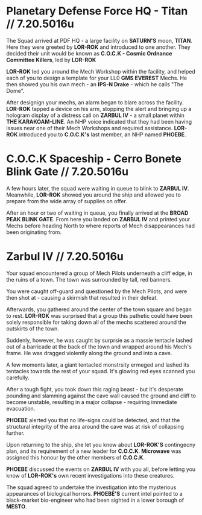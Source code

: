 # Planetary Defense Force HQ - Titan // 7.20.5016u

The Squad arrived at PDF HQ - a large facility on **SATURN'S** moon, **TITAN**. Here they were greeted by **LOR-ROK** and introduced to one another. They decided their unit would be known as **C.O.C.K - Cosmic Ordnance Committee Killers**, led by **LOR-ROK**

**LOR-ROK** led you around the Mech Workshop within the facility, and helped each of you to design a template for your LL0 **GMS EVEREST** Mechs. He then showed you his own mech - an **IPS-N Drake** - which he calls "The Dome".

After designign your mechs, an alarm began to blare across the facility. **LOR-ROK** tapped a device on his arm, stopping the alert and bringing up a hologram display of a distress call on **ZARBUL IV** - a small planet within **THE KARAKOAM-LINE**. An NHP voice indicated that they had been having issues near one of their Mech Workshops and required assistance. **LOR-ROK** introduced you to **C.O.C.K's** last member, an NHP named **PHOEBE**.

# C.O.C.K Spaceship - Cerro Bonete Blink Gate // 7.20.5016u

A few hours later, the squad were waiting in queue to blink to **ZARBUL IV**. Meanwhile, **LOR-ROK** showed you around the ship and allowed you to prepare from the wide array of supplies on offer.

After an hour or two of waiting in queue, you finally arrived at the **BROAD PEAK BLINK GATE**. From here you landed on **ZARBUL IV** and printed your Mechs before heading North to where reports of Mech disappearances had been originating from.

# Zarbul IV // 7.20.5016u

Your squad encountered a group of Mech Pilots underneath a cliff edge, in the ruins of a town. The town was surrounded by tall, red banners.

You were caught off-guard and questioned by the Mech Pilots, and were then shot at - causing a skirmish that resulted in their defeat.

Afterwards, you gathered around the center of the town square and began to rest. **LOR-ROK** was surprised that a group this pathetic could have been solely responsible for taking down all of the mechs scattered around the outskirts of the town.

Suddenly, however, he was caught by surprsie as a massie tentacle lashed out of a barricade at the back of the town and wrapped around his Mech's frame. He was dragged violently along the ground and into a cave.

A few moments later, a giant tentacled monstrsity ermeged and lashed its tentacles towards the rest of your squad. It's glowing red eyes scanned you carefully.

After a tough fight, you took down this raging beast - but it's desperate pounding and slamming against the cave wall caused the ground and cliff to become unstable, resulting in a major collapse - requiring immediate evacuation.

**PHOEBE** alerted you that no life-signs could be detected, and that the structural integrity of the area around the cave was at risk of collapsing further.

Upon returning to the ship, she let you know about **LOR-ROK'S** contingecny plan, and its requirement of a new leader for **C.O.C.K**. **Microwave** was assigned this honour by the other members of **C.O.C.K**.

**PHOEBE** discussed the events on **ZARBUL IV** with you all, before letting you know of **LOR-ROK's** own recent investigations into these creatures.

The squad agreed to undertake the investigation into the mysterious appearances of biological horrors. **PHOEBE'S** current intel pointed to a black-market bio-engineer who had been sighted in a lower borough of **MESTO**.